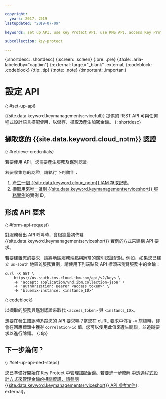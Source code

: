 ```yaml
---

copyright:
  years: 2017, 2019
lastupdated: "2019-07-09"

keywords: set up API, use Key Protect API, use KMS API, access Key Protect API, access KMS API

subcollection: key-protect

---
```


{:shortdesc: .shortdesc}
{:screen: .screen}
{:pre: .pre}
{:table: .aria-labeledby="caption"}
{:external: target="_blank" .external}
{:codeblock: .codeblock}
{:tip: .tip}
{:note: .note}
{:important: .important}

# 設定 API
{: #set-up-api}

{{site.data.keyword.keymanagementservicefull}} 提供的 REST API 可與任何程式設計語言搭配使用，以儲存、擷取及產生加密金鑰。
{: shortdesc}

## 擷取您的 {{site.data.keyword.cloud_notm}} 認證
{: #retrieve-credentials}

若要使用 API，您需要產生服務及鑑別認證。 

若要收集您的認證，請執行下列動作：

1. [產生一個 {{site.data.keyword.cloud_notm}} IAM 存取記號](/docs/services/key-protect?topic=key-protect-retrieve-access-token)。
2. [擷取用來唯一識別 {{site.data.keyword.keymanagementserviceshort}} 服務實例](/docs/services/key-protect?topic=key-protect-retrieve-instance-ID)的實例 ID。

## 形成 API 要求
{: #form-api-request}

對服務發出 API 呼叫時，會根據最初佈建 {{site.data.keyword.keymanagementserviceshort}} 實例的方式來建構 API 要求。 

若要建置您的要求，請將[地區服務端點](/docs/services/key-protect?topic=key-protect-regions)與適當的鑑別認證配對。例如，如果您已建立 `us-south` 地區的服務實例，請使用下列端點及 API 標頭來瀏覽服務中的金鑰：

```cURL
curl -X GET \
    https://us-south.kms.cloud.ibm.com/api/v2/keys \
    -H 'accept: application/vnd.ibm.collection+json' \
    -H 'authorization: Bearer <access_token>' \
    -H 'bluemix-instance: <instance_ID>'
```
{: codeblock} 

以擷取的服務與鑑別認證來取代 `<access_token>` 與 `<instance_ID>`。

想要在發生錯誤時追蹤您的 API 要求嗎？當您在 cURL 要求中包括 `-v` 旗標時，即會在回應標頭中獲得 `correlation-id` 值。您可以使用此值來產生關聯，並追蹤要求以進行除錯。
{: tip} 

## 下一步為何？
{: #set-up-api-next-steps}

您已準備好開始在 Key Protect 中管理加密金鑰。若要進一步瞭解 [ 中透過程式設計方式來管理金鑰的相關資訊，請參閱{{site.data.keyword.keymanagementserviceshort}} API 參考文件](https://{DomainName}/apidocs/key-protect){: external}。
